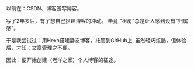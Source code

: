 


以前在：CSDN、博客园写博客。   

写了2年多后，有了想自己搭建博客的冲动。 毕竟 "租房"总是让人感到没有"归属感"。   

于是我尝试过：用Hexo搭建静态博客，托管到GitHub上, 虽然轻巧炫酷，但体验后，才知：文章管理之不便。    

因此：便开始创建（老洋之家）个人博客的征途。